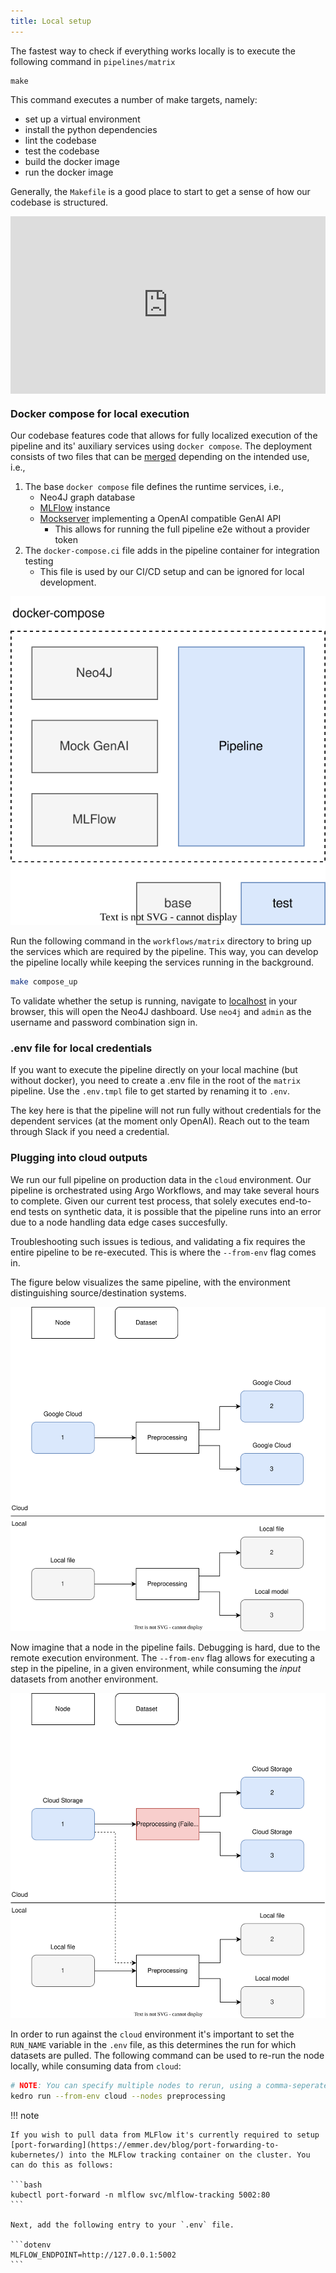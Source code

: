 ```yaml
---
title: Local setup
---
```


The fastest way to check if everything works locally is to execute the following command in `pipelines/matrix`

```
make
```

This command executes a number of make targets, namely:
- set up a virtual environment
- install the python dependencies
- lint the codebase
- test the codebase
- build the docker image
- run the docker image

Generally, the `Makefile` is a good place to start to get a sense of how our codebase is structured. 

<div style="position: relative; width: 100%; height: 0; padding-bottom: 56.25%;"><iframe src="https://us06web.zoom.us/clips/embed/ghxELqxMExaMh96j_58dMq8UnXaXEcEtSTRVxXf7zXNd5l4OSgdvC5xwANUE1ydp7afd-M42UkQNe_eUJQkCrXIZ.SAPUAWjHFb-sh7Pj" frameborder="0" allowfullscreen="allowfullscreen" style="position: absolute; width: 100%; height: 100%; top: 0; left: 0; "></iframe></div>

### Docker compose for local execution

Our codebase features code that allows for fully localized execution of the pipeline and
its' auxiliary services using `docker compose`. The deployment consists of two files that
can be [merged](https://docs.docker.com/compose/multiple-compose-files/merge/) depending
on the intended use, i.e.,

1. The base `docker compose` file defines the runtime services, i.e.,
    - Neo4J graph database
    - [MLFlow](https://www.mlflow.org/docs/latest/index.html) instance
    - [Mockserver](https://www.mock-server.com/) implementing a OpenAI compatible GenAI API
        - This allows for running the full pipeline e2e without a provider token
2. The `docker-compose.ci` file adds in the pipeline container for integration testing
    - This file is used by our CI/CD setup and can be ignored for local development.

![](../assets/img/docker-compose.drawio.svg)

Run the following command in the `workflows/matrix` directory to bring up the services
which are required by the pipeline. This way, you can develop the pipeline locally while
keeping the services running in the background.

```bash
make compose_up
```

To validate whether the setup is running, navigate to [localhost](http://localhost:7474/) in your browser, this will open the Neo4J dashboard. Use `neo4j` and `admin` as the username and password combination sign in.

### .env file for local credentials

If you want to execute the pipeline directly on your local machine (but without docker), you need to create a
.env file in the root of the `matrix` pipeline. Use the `.env.tmpl` file to get started
by renaming it to `.env`.

The key here is that the pipeline will not run fully without credentials
for the dependent services (at the moment only OpenAI). Reach out to the team through
Slack if you need a credential. 

### Plugging into cloud outputs

We run our full pipeline on production data in the `cloud` environment. Our pipeline is orchestrated using Argo Workflows, and may take several hours to complete. Given our current test process, that solely executes end-to-end tests on synthetic data, it is possible that the pipeline runs into an error due to a node handling data edge cases succesfully.

Troubleshooting such issues is tedious, and validating a fix requires the entire pipeline to be re-executed. This is where the `--from-env` flag comes in.

The figure below visualizes the same pipeline, with the environment distinguishing source/destination systems.

![](../assets/img/from-env-pipeline.drawio.svg)

Now imagine that a node in the pipeline fails. Debugging is hard, due to the remote execution environment. The `--from-env` flag allows for executing a step in the pipeline, in a given environment, while consuming the _input_ datasets from another environment.

![](../assets/img/from-env-run.drawio.svg)

In order to run against the `cloud` environment it's important to set the `RUN_NAME` variable in the `.env` file, as this determines the run for which datasets are pulled. The following command can be used to re-run the node locally, while consuming data from `cloud`:

```bash
# NOTE: You can specify multiple nodes to rerun, using a comma-seperated list
kedro run --from-env cloud --nodes preprocessing
```



!!! note 
    
    If you wish to pull data from MLFlow it's currently required to setup [port-forwarding](https://emmer.dev/blog/port-forwarding-to-kubernetes/) into the MLFlow tracking container on the cluster. You can do this as follows:

    ```bash
    kubectl port-forward -n mlflow svc/mlflow-tracking 5002:80
    ```

    Next, add the following entry to your `.env` file.

    ```dotenv
    MLFLOW_ENDPOINT=http://127.0.0.1:5002
    ```
